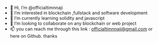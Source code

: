 - 👋 Hi, I’m @officialtimnnaji
- 👀 I’m interested in blockchain ,fullstack and software development
- 🌱 I’m currently learning solidity and javascript
- 💞️ I’m looking to collaborate on any blockchain or web project 
- 📫 you can reach me through this link : officialtimnnaji@gmail.com or here on Github. thanks

<!---
officialtimnnaji/officialtimnnaji is a ✨ special ✨ repository because its `README.md` (this file) appears on your GitHub profile.
You can click the Preview link to take a look at your changes.
--->
